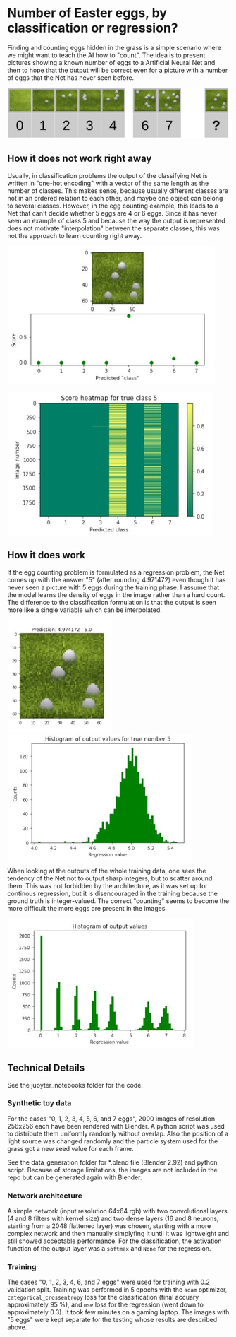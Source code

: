 # Number of Easter eggs, by classification or regression?
Finding and counting eggs hidden in the grass is a simple scenario where we might want to teach the AI how to "count". The idea is to present pictures showing a known number of eggs to a Artificial Neural Net and then to hope that the output will be correct even for a picture with a number of eggs that the Net has never seen before.

![](https://github.com/lightning485/osterai/blob/main/figures/motivation.jpg)

## How it does not work right away
Usually, in classification problems the output of the classifying Net is written in "one-hot encoding" with a vector of the same length as the number of classes. This makes sense, because usually different classes are not in an ordered relation to each other, and maybe one object can belong to several classes. However, in the egg counting example, this leads to a Net that can't decide whether 5 eggs are 4 or 6 eggs. Since it has never seen an example of class 5 and because the way the output is represented does not motivate "interpolation" between the separate classes, this was not the approach to learn counting right away.

![](https://github.com/lightning485/osterai/blob/main/figures/outcome_classification.jpg)

![](https://github.com/lightning485/osterai/blob/main/figures/score_heatmap_unknown_data.jpg)

## How it does work
If the egg counting problem is formulated as a regression problem, the Net comes up with the answer "5" (after rounding 4.971472) even though it has never seen a picture with 5 eggs during the training phase. I assume that the model learns the density of eggs in the image rather than a hard count. The difference to the classification formulation is that the output is seen more like a single variable which can be interpolated.

![](https://github.com/lightning485/osterai/blob/main/figures/outcome_regression.jpg)
![](https://github.com/lightning485/osterai/blob/main/figures/histogram_unknown_data.jpg)

When looking at the outputs of the whole training data, one sees the tendency of the Net not to output sharp integers, but to scatter around them. This was not forbidden by the architecture, as it was set up for continous regression, but it is disencouraged in the training because the ground truth is integer-valued. The correct "counting" seems to become the more difficult the more eggs are present in the images.

![](https://github.com/lightning485/osterai/blob/main/figures/histogram_known_data.jpg)

## Technical Details

See the jupyter_notebooks folder for the code.

### Synthetic toy data
For the cases "0, 1, 2, 3, 4, 5, 6, and 7 eggs", 2000 images of resolution 256x256 each have been rendered with Blender. A python script was used to distribute them uniformly randomly without overlap. Also the position of a light source was changed randomly and the particle system used for the grass got a new seed value for each frame.

See the data_generation folder for *.blend file (Blender 2.92) and python script. Because of storage limitations, the images are not included in the repo but can be generated again with Blender.

### Network architecture
A simple network (input resolution 64x64 rgb) with two convolutional layers (4 and 8 filters with kernel size) and two dense layers (16 and 8 neurons, starting from a 2048 flattened layer) was chosen, starting with a more complex network and then manually simplyfing it until it was lightweight and still showed acceptable performance. For the classification, the activation function of the output layer was a `softmax` and `None` for the regression.

### Training
The cases "0, 1, 2, 3, 4, 6, and 7 eggs" were used for training with 0.2 validation split. Training was performed in 5 epochs with the `adam` optimizer,  `categorical_crossentropy` loss for the classification (final accuary approximately 95 %), and `mse` loss for the regression (went down to approximately 0.3). It took few minutes on a gaming laptop. The images with "5 eggs" were kept separate for the testing whose results are described above.